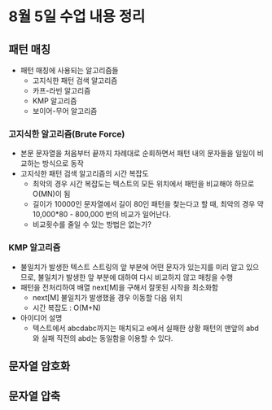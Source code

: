 # 8월 5일 수업 내용 정리
## 패턴 매칭
- 패턴 매칭에 사용되는 알고리즘들
    - 고지식한 패턴 검색 알고리즘
    - 카프-라빈 알고리즘
    - KMP 알고리즘
    - 보이어-무어 알고리즘

### 고지식한 알고리즘(Brute Force)
- 본문 문자열을 처음부터 끝까지 차례대로 순회하면서 패턴 내의 문자들을 일일이 비교하는 방식으로 동작
- 고지식한 패턴 검색 알고리즘의 시간 복잡도
    - 최악의 경우 시간 복잡도는 텍스트의 모든 위치에서 패턴을 비교해야 하므로 O(MN)이 됨
    - 길이가 10000인 문자열에서 길이 80인 패턴을 찾는다고 할 때, 최악의 경우 약 10,000*80 - 800,000 번의 비교가 일어난다.
    - 비교횟수를 줄일 수 있는 방법은 없는가?

### KMP 알고리즘
- 불일치가 발생한 텍스트 스트링의 앞 부분에 어떤 문자가 있는지를 미리 알고 있으므로, 불일치가 발생한 앞 부분에 대하여 다시 비교하지 않고 매칭을 수행
- 패턴을 전처리하여 배열 next[M]을 구해서 잘못된 시작을 최소화함
    - next[M] 불일치가 발생했을 경우 이동할 다음 위치
    - 시간 복잡도 : O(M+N)
- 아이디어 설명
    - 텍스트에서 abcdabc까지는 매치되고 e에서 실패한 상황 패턴의 맨앞의 abd와 실패 직전의 abd는 동일함을 이용할 수 있다.

## 문자열 암호화



## 문자열 압축

